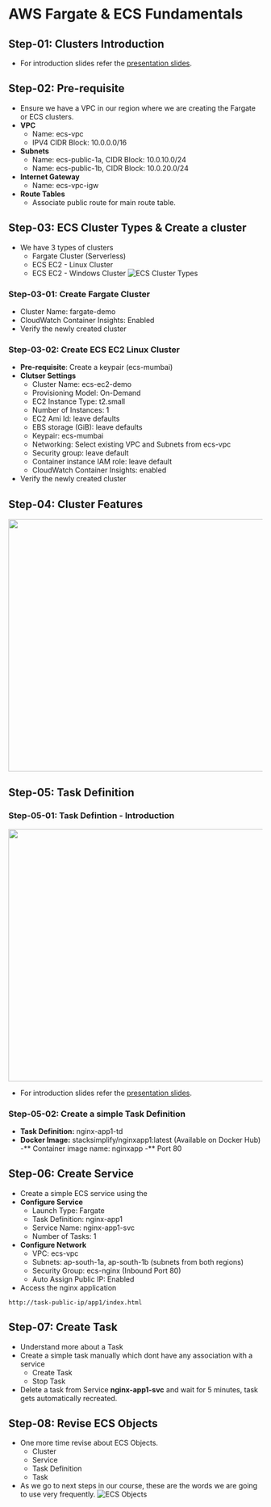 # AWS Fargate & ECS Fundamentals

## Step-01: Clusters Introduction
-  For introduction slides refer the [presentation slides](/otherfiles/presentations/AWS-FargateECS-Masterclass-Course.pdf). 


## Step-02: Pre-requisite
- Ensure we have a VPC in our region where we are creating the Fargate or ECS clusters.
- **VPC**
    - Name: ecs-vpc
    - IPV4 CIDR Block: 10.0.0.0/16
- **Subnets**
    - Name: ecs-public-1a, CIDR Block: 10.0.10.0/24
    - Name: ecs-public-1b, CIDR Block: 10.0.20.0/24
 - **Internet Gateway**
    - Name: ecs-vpc-igw
 - **Route Tables**
    - Associate public route for main route table.         

## Step-03: ECS Cluster Types & Create a cluster
- We have 3 types of clusters
    - Fargate Cluster (Serverless)
    - ECS EC2 - Linux Cluster
    - ECS EC2 - Windows Cluster
![ECS Cluster Types](/otherfiles/images/01-ECS-Cluster-Types.png)    

### Step-03-01: Create Fargate Cluster
- Cluster Name: fargate-demo
- CloudWatch Container Insights: Enabled
- Verify the newly created cluster

### Step-03-02: Create ECS EC2 Linux Cluster
- **Pre-requisite**: Create a keypair (ecs-mumbai)
- **Clutser Settings**
    - Cluster Name: ecs-ec2-demo
    - Provisioning Model: On-Demand
    - EC2 Instance Type: t2.small
    - Number of Instances: 1
    - EC2 Ami Id: leave defaults
    - EBS storage (GiB): leave defaults
    - Keypair: ecs-mumbai
    - Networking: Select existing VPC and Subnets from ecs-vpc
    - Security group: leave default
    - Container instance IAM role: leave default
    - CloudWatch Container Insights: enabled
- Verify the newly created cluster

## Step-04: Cluster Features

<img src="https://github.com/stacksimplify/aws-fargate-ecs-masterclass/blob/master/otherfiles/images/03-ECS-Cluster-Features.png" width="1600" height="500">

## Step-05: Task Definition

### Step-05-01: Task Defintion - Introduction
<img src="https://github.com/stacksimplify/aws-fargate-ecs-masterclass/blob/master/otherfiles/images/02-ECS-TaskDefintion-ParameterList.png" width="2000" height="500">

-  For introduction slides refer the [presentation slides](/otherfiles/presentations/AWS-FargateECS-Masterclass-Course.pdf). 

### Step-05-02: Create a simple Task Definition
   - **Task Definition:** nginx-app1-td        
   - **Docker Image:** stacksimplify/nginxapp1:latest (Available on Docker Hub)
   -** Container image name: nginxapp
   -** Port 80

## Step-06: Create Service
- Create a simple ECS service using the 
- **Configure Service**
    - Launch Type: Fargate
    - Task Definition: nginx-app1
    - Service Name: nginx-app1-svc
    - Number of Tasks: 1
- **Configure Network**
    - VPC: ecs-vpc
    - Subnets: ap-south-1a, ap-south-1b (subnets from both regions)
    - Security Group: ecs-nginx (Inbound Port 80)
    - Auto Assign Public IP: Enabled    
- Access the nginx application
```
http://task-public-ip/app1/index.html
```    
    
## Step-07: Create Task 
- Understand more about a Task
- Create a simple task manually which dont have any association with a service
    - Create Task
    - Stop Task
- Delete a task from Service **nginx-app1-svc** and wait for 5 minutes, task gets automatically recreated. 

## Step-08: Revise ECS Objects
- One more time revise about ECS Objects. 
    - Cluster
    - Service
    - Task Definition
    - Task
- As we go to next steps in our course, these are the words we are going to use very frequently. 
![ECS Objects](/otherfiles/images/04-ECS-Objects.png)


